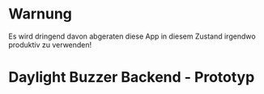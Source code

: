 # Warnung
Es wird dringend davon abgeraten diese App in diesem Zustand irgendwo produktiv zu verwenden!

# Daylight Buzzer Backend - Prototyp
